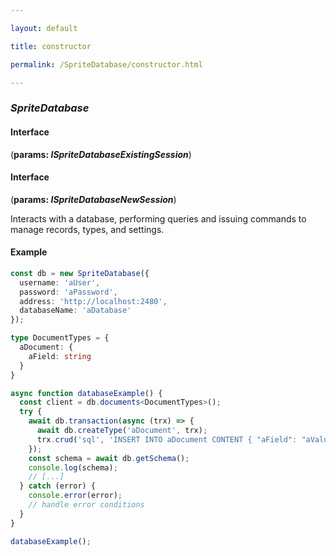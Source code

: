 ```yaml
---

layout: default

title: constructor

permalink: /SpriteDatabase/constructor.html

---
```


### _SpriteDatabase_

#### Interface

(**params: *ISpriteDatabaseExistingSession***)

#### Interface

(**params: *ISpriteDatabaseNewSession***)

Interacts with a database, performing queries and issuing commands to manage
records, types, and settings.

#### Example

```ts
const db = new SpriteDatabase({
  username: 'aUser',
  password: 'aPassword',
  address: 'http://localhost:2480',
  databaseName: 'aDatabase'
});

type DocumentTypes = {
  aDocument: {
    aField: string
  }
}

async function databaseExample() {
  const client = db.documents<DocumentTypes>();
  try {
    await db.transaction(async (trx) => {
      await db.createType('aDocument', trx);
      trx.crud('sql', 'INSERT INTO aDocument CONTENT { "aField": "aValue" }');
    });
    const schema = await db.getSchema();
    console.log(schema);
    // [...]
  } catch (error) {
    console.error(error);
    // handle error conditions
  }
}

databaseExample();
```

